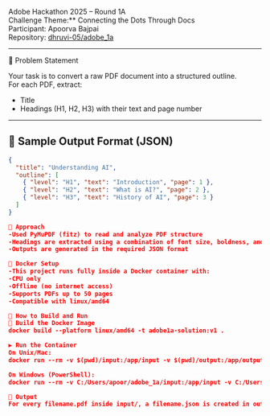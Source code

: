 Adobe Hackathon 2025 – Round 1A  
Challenge Theme:** Connecting the Dots Through Docs  
Participant: Apoorva Bajpai  
Repository: [dhruvi-05/adobe_1a](https://github.com/dhruvi-05/adobe_1a)

---

🚀 Problem Statement

Your task is to convert a raw PDF document into a structured outline.  
For each PDF, extract:
- Title
- Headings (H1, H2, H3) with their text and page number

---

## 📝 Sample Output Format (JSON)

```json
{
  "title": "Understanding AI",
  "outline": [
    { "level": "H1", "text": "Introduction", "page": 1 },
    { "level": "H2", "text": "What is AI?", "page": 2 },
    { "level": "H3", "text": "History of AI", "page": 3 }
  ]
}

🧠 Approach
-Used PyMuPDF (fitz) to read and analyze PDF structure
-Headings are extracted using a combination of font size, boldness, and position heuristics
-Outputs are generated in the required JSON format

🐳 Docker Setup
-This project runs fully inside a Docker container with:
-CPU only
-Offline (no internet access)
-Supports PDFs up to 50 pages
-Compatible with linux/amd64

🔧 How to Build and Run
🧱 Build the Docker Image
docker build --platform linux/amd64 -t adobe1a-solution:v1 .

▶️ Run the Container
On Unix/Mac:
docker run --rm -v $(pwd)/input:/app/input -v $(pwd)/output:/app/output --network none adobe1a-solution:v1

On Windows (PowerShell):
docker run --rm -v C:/Users/apoor/adobe_1a/input:/app/input -v C:/Users/apoor/adobe_1a/output:

📄 Output
For every filename.pdf inside input/, a filename.json is created in output/.
